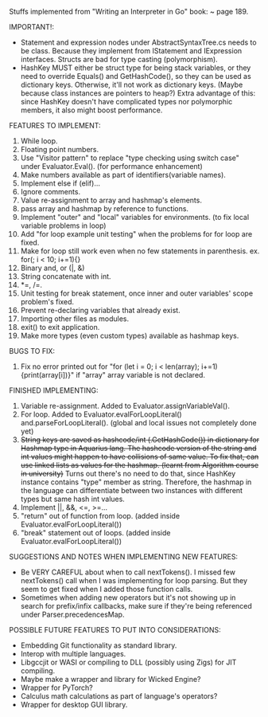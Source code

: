 ﻿Stuffs implemented from "Writing an Interpreter in Go" book:
    ~ page 189.

IMPORTANT!:
- Statement and expression nodes under AbstractSyntaxTree.cs needs to be class. 
Because they implement from IStatement and IExpression interfaces. Structs are
bad for type casting (polymorphism).
- HashKey MUST either be struct type for being stack variables, or they need to override Equals() and GetHashCode(),
so they can be used as dictionary keys. Otherwise, it'll not work as dictionary keys. (Maybe because class instances are pointers to heap?)
Extra advantage of this: since HashKey doesn't have complicated types nor polymorphic members, it also might boost performance.

FEATURES TO IMPLEMENT:

1. While loop.
2. Floating point numbers.
3. Use "Visitor pattern" to replace "type checking using switch case" under Evaluator.Eval(). (for performance enhancement)
4. Make numbers available as part of identifiers(variable names).
5. Implement else if (elif)...
6. Ignore comments.
7. Value re-assignment to array and hashmap's elements.
8. pass array and hashmap by reference to functions.
9. Implement "outer" and "local" variables for environments. (to fix local variable problems in loop)
10. Add "for loop example unit testing" when the problems for for loop are fixed.
11. Make for loop still work even when no few statements in parenthesis. ex. for(; i < 10; i+=1){}
12. Binary and, or (|, &)
13. String concatenate with int.
14. *=, /=.
15. Unit testing for break statement, once inner and outer variables' scope problem's fixed.
16. Prevent re-declaring variables that already exist.
17. Importing other files as modules.
18. exit() to exit application.
19. Make more types (even custom types) available as hashmap keys.

BUGS TO FIX:

1. Fix no error printed out for "for (let i = 0; i < len(array); i+=1) {print(array[i])}" if "array" array variable is not declared.

FINISHED IMPLEMENTING:

1. Variable re-assignment. Added to Evaluator.assignVariableVal().
2. For loop. Added to Evaluator.evalForLoopLiteral() and.parseForLoopLiteral().  (global and local issues not completely done yet)
3. ~~String keys are saved as hashcode/int (.GetHashCode()) in dictionary for Hashmap type in Aquarius lang.
   The hashcode version of the string and int values might happen to have collisions of same value. To fix
   that, can use linked lists as values for the hashmap. (learnt from Algorithm course in university)~~
   Turns out there's no need to do that, since HashKey instance contains "type" member as string. Therefore,
   the hashmap in the language can differentiate between two instances with different types but same hash int values.
4. Implement ||, &&, <=, >=...
5. "return" out of function from loop. (added inside Evaluator.evalForLoopLiteral())
6. "break" statement out of loops. (added inside Evaluator.evalForLoopLiteral())

SUGGESTIONS AND NOTES WHEN IMPLEMENTING NEW FEATURES:

- Be VERY CAREFUL about when to call nextTokens(). I missed few nextTokens() call when I was implementing for loop parsing.
  But they seem to get fixed when I added those function calls.
- Sometimes when adding new operators but it's not showing up in search for prefix/infix callbacks, make sure if they're being 
  referenced under Parser.precedencesMap.

POSSIBLE FUTURE FEATURES TO PUT INTO CONSIDERATIONS:

- Embedding Git functionality as standard library.
- Interop with multiple languages.
- Libgccjit or WASI or compiling to DLL (possibly using Zigs) for JIT compiling.
- Maybe make a wrapper and library for Wicked Engine?
- Wrapper for PyTorch?
- Calculus math calculations as part of language's operators?
- Wrapper for desktop GUI library.
